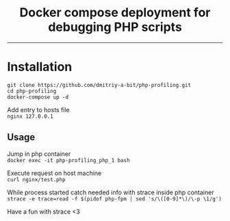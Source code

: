 <h1 align="center">Docker compose deployment for debugging PHP scripts</h1>

---

# Installation
`git clone https://github.com/dmitriy-a-bit/php-profiling.git`  
`cd php-profiling`  
`docker-compose up -d`  

Add entry to hosts file  
`nginx 127.0.0.1`  

## Usage

Jump in php container  
`docker exec -it php-profiling_php_1 bash`  

Execute request on host machine  
`curl nginx/test.php`  

While process started catch needed info with strace inside php container  
`strace -e trace=read -f $(pidof php-fpm | sed 's/\([0-9]*\)/\-p \1/g')`  

Have a fun with strace <3
